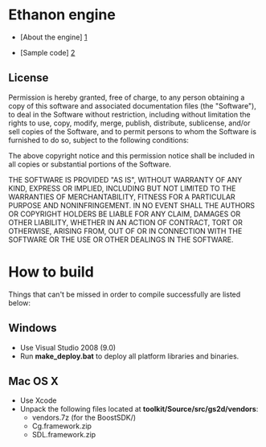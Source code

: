 ﻿Ethanon engine
==============

- [About the engine] [1]
- [Sample code] [2]

  [1]: http://doc.ethanonengine.com/manual/6
  [2]: https://github.com/asantee/ethanon-samples

License
-------

Permission is hereby granted, free of charge, to any person obtaining a copy of this
software and associated documentation files (the "Software"), to deal in the
Software without restriction, including without limitation the rights to use, copy,
modify, merge, publish, distribute, sublicense, and/or sell copies of the Software,
and to permit persons to whom the Software is furnished to do so, subject to the
following conditions:

The above copyright notice and this permission notice shall be included in all
copies or substantial portions of the Software.

THE SOFTWARE IS PROVIDED "AS IS", WITHOUT WARRANTY OF ANY KIND, EXPRESS OR IMPLIED,
INCLUDING BUT NOT LIMITED TO THE WARRANTIES OF MERCHANTABILITY, FITNESS FOR A
PARTICULAR PURPOSE AND NONINFRINGEMENT. IN NO EVENT SHALL THE AUTHORS OR COPYRIGHT
HOLDERS BE LIABLE FOR ANY CLAIM, DAMAGES OR OTHER LIABILITY, WHETHER IN AN ACTION OF
CONTRACT, TORT OR OTHERWISE, ARISING FROM, OUT OF OR IN CONNECTION WITH THE SOFTWARE
OR THE USE OR OTHER DEALINGS IN THE SOFTWARE.

How to build
============

Things that can't be missed in order to compile successfully are listed below:

Windows
-------

- Use Visual Studio 2008 (9.0)
- Run **make_deploy.bat** to deploy all platform libraries and binaries.

Mac OS X
--------

- Use Xcode
- Unpack the following files located at **toolkit/Source/src/gs2d/vendors**:
  - vendors.7z (for the BoostSDK/)
  - Cg.framework.zip
  - SDL.framework.zip
